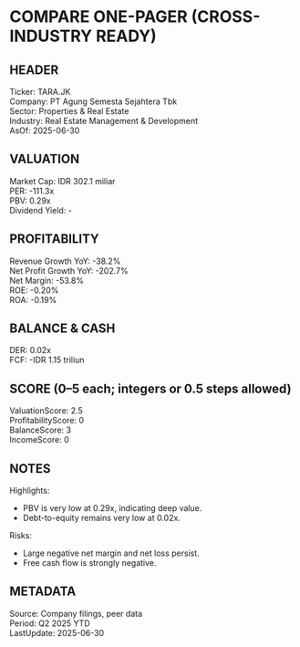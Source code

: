 # COMPARE ONE-PAGER (CROSS-INDUSTRY READY)

## HEADER
Ticker: TARA.JK  
Company: PT Agung Semesta Sejahtera Tbk  
Sector: Properties & Real Estate  
Industry: Real Estate Management & Development  
AsOf: 2025-06-30

## VALUATION
Market Cap: IDR 302.1 miliar  
PER: -111.3x  
PBV: 0.29x  
Dividend Yield: -

## PROFITABILITY
Revenue Growth YoY: -38.2%  
Net Profit Growth YoY: -202.7%  
Net Margin: -53.8%  
ROE: -0.20%  
ROA: -0.19%

## BALANCE & CASH
DER: 0.02x  
FCF: -IDR 1.15 triliun

## SCORE (0–5 each; integers or 0.5 steps allowed)
ValuationScore: 2.5  
ProfitabilityScore: 0  
BalanceScore: 3  
IncomeScore: 0

## NOTES
Highlights:
- PBV is very low at 0.29x, indicating deep value.
- Debt-to-equity remains very low at 0.02x.

Risks:
- Large negative net margin and net loss persist.
- Free cash flow is strongly negative.

## METADATA
Source: Company filings, peer data  
Period: Q2 2025 YTD  
LastUpdate: 2025-06-30